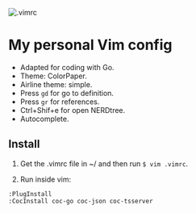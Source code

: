 ![.vimrc](https://i.imgur.com/VboV6Fb.png)

# My personal Vim config

- Adapted for coding with Go.
- Theme: ColorPaper.
- Airline theme: simple.
- Press `gd` for go to definition.
- Press `gr` for references.
- Ctrl+Shif+e for open NERDtree.
- Autocomplete.

## Install

1. Get the .vimrc file in ~/ and then run `$ vim .vimrc`.

2. Run inside vim:

```
:PlugInstall
:CocInstall coc-go coc-json coc-tsserver
```
